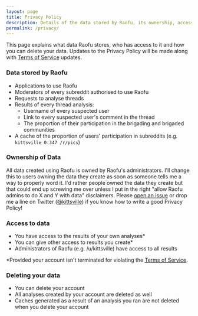 ```yaml
---
layout: page
title: Privacy Policy
description: Details of the data stored by Raofu, its ownership, access and how to delete it.
permalink: /privacy/
---
```


This page explains what data Raofu stores, who has access to it and how you can delete your data. Updates to the Privacy Policy will be made along with [Terms of Service](/terms/) updates.

### Data stored by Raofu

- Applications to use Raofu
- Moderators of every subreddit authorised to use Raofu
- Requests to analyse threads
- Results of every thread analysis:
	- Username of every suspected user
	- Link to every suspected user's comment in the thread
	- The proportion of their participation in the brigading and brigaded communities
- A cache of the proportion of users' participation in subreddits (e.g. `kittsville 0.347 /r/pics`)

### Ownership of Data

All data created using Raofu is owned by Raofu's administrators. I'll change this to users owning the data they create as soon as someone tells me a way to properly word it. I'd rather people owned the data they create but that could end up screwing me over unless I put in the right "allow Raofu admins to do X and Y with data" disclaimers. Please [open an issue](https://github.com/kittsville/asrask/issues/new) or drop me a line on Twitter ([@kittsville](https://twitter.com/kittsville)) if you know how to write a good Privacy Policy!

### Access to data

- You have access to the results of your own analyses*
- You can give other access to results you create*
- Administrators of Raofu (e.g. /u/kittsville) have access to all results

*Provided your account isn't terminated for violating the [Terms of Service](/terms/).

### Deleting your data

- You can delete your account
- All analyses created by your account are deleted as well
- Caches generated as a result of an analysis you ran are not deleted when you delete your account
